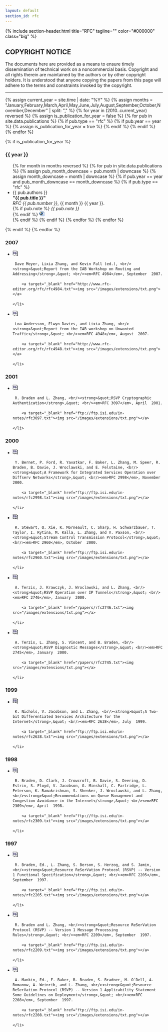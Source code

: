 ```yaml
---
layout: default
section_id: rfc
---
```


<div class="full parallax" style="background-image: url(images/banner/banner.jpg); color: #000000;">
  <div class="row">
    <div class="large-12 columns">
      {% include section-header.html title="RFC" tagline="" color="#000000" class="big" %}
    </div>
  </div>
  <div class="four spacing"></div>
</div>
<div id="frame_0" class="row"><h2>COPYRIGHT NOTICE</h2>

<p>The documents here are provided as a means to ensure timely dissemination of technical work on a noncommercial basis. Copyright and all rights therein are maintained by the authors or by other copyright holders. It is understood that anyone copying the papers from this page will adhere to the terms and constraints invoked by the copyright.</p>

<hr/>

</div>
<div class="row">

{% assign current_year = site.time | date: "%Y" %}
{% assign months = "January,February,March,April,May,June,July,August,September,October,November,December" | split: "," %}
{% for year in (2010..current_year) reversed %}
  {% assign is_publication_for_year = false %}
  {% for pub in site.data.publications %}
    {% if pub.type == "rfc" %}
      {% if pub.year == year %}
        {% assign is_publication_for_year = true %}
      {% endif %}
    {% endif %}
  {% endfor %}

  {% if is_publication_for_year %}
    <h3>{{ year }}</h3>
    <ul>
    {% for month in months reversed %}
      {% for pub in site.data.publications %}
        {% assign pub_month_downcase = pub.month | downcase %}
        {% assign month_downcase = month | downcase %}
        {% if pub.year == year and pub_month_downcase == month_downcase %}
          {% if pub.type == "rfc" %}
            <li>
              {{ pub.authors }}<br />
              <strong>"{{ pub.title }}"</strong><br />
              <em>RFC {{ pub.number }}</em>, {{ month }} {{ year }}.<br />
              {% if pub.note %}
                <em>{{ pub.note }}</em><br />
              {% endif %}
              <a href="https://www.rfc-editor.org/rfc/rfc{{ pub.number }}.html" target="_blank"><img src="images/extensions/html.png" alt="HTML" /></a>
            </li>
          {% endif %}
        {% endif %}
      {% endfor %}
    {% endfor %}
    </ul>
  {% endif %}
{% endfor %}

<h3>2007</h3>
<ul>


<li style="margin-top:14px">
    <a class="smoothbox_small" href="/bibwiki/bibtex?id=179" title="Dave Meyer, Lixia Zhang, and Kevin Fall (ed.), &lt;strong&gt;&amp;quot;Report from the IAB Workshop on Routing and Addressing&lt;/strong&gt;,&amp;quot; &lt;em&gt;RFC 4984&lt;/em&gt;, September  2007. "><img src="/images/extensions/bib.png" /></a>

     Dave Meyer, Lixia Zhang, and Kevin Fall (ed.), <br/><strong>&quot;Report from the IAB Workshop on Routing and Addressing</strong>,&quot; <br/><em>RFC 4984</em>, September  2007.

        <a target="_blank" href="http://www.rfc-editor.org/rfc/rfc4984.txt"><img src="/images/extensions/txt.png"></a>

    </li>



<li style="margin-top:14px">
    <a class="smoothbox_small" href="/bibwiki/bibtex?id=180" title="Loa Andersson, Elwyn Davies, and Lixia Zhang, &lt;strong&gt;&amp;quot;Report from the IAB workshop on Unwanted Traffic&lt;/strong&gt;,&amp;quot; &lt;em&gt;RFC 4948&lt;/em&gt;, August  2007. "><img src="/images/extensions/bib.png" /></a>

     Loa Andersson, Elwyn Davies, and Lixia Zhang, <br/><strong>&quot;Report from the IAB workshop on Unwanted Traffic</strong>,&quot; <br/><em>RFC 4948</em>, August  2007.

        <a target="_blank" href="http://www.rfc-editor.org/rfc/rfc4948.txt"><img src="/images/extensions/txt.png"></a>

    </li>

</ul><h3>2001</h3>
<ul>


<li style="margin-top:14px">
    <a class="smoothbox_small" href="/bibwiki/bibtex?id=45" title="R. Braden and L. Zhang, &lt;strong&gt;&amp;quot;RSVP Cryptographic Authentication&lt;/strong&gt;,&amp;quot; &lt;em&gt;RFC 3097&lt;/em&gt;, April  2001. "><img src="/images/extensions/bib.png" /></a>

     R. Braden and L. Zhang, <br/><strong>&quot;RSVP Cryptographic Authentication</strong>,&quot; <br/><em>RFC 3097</em>, April  2001.

        <a target="_blank" href="ftp://ftp.isi.edu/in-notes/rfc3097.txt"><img src="/images/extensions/txt.png"></a>

    </li>

</ul><h3>2000</h3>
<ul>


<li style="margin-top:14px">
    <a class="smoothbox_small" href="/bibwiki/bibtex?id=46" title="Y. Bernet, P. Ford, R. Yavatkar, F. Baker, L. Zhang, M. Speer, R. Braden, B. Davie, J. Wroclawski, and E. Felstaine, &lt;strong&gt;&amp;quot;A Framework for Integrated Services Operation over Diffserv Networks&lt;/strong&gt;,&amp;quot; &lt;em&gt;RFC 2998&lt;/em&gt;, November  2000. "><img src="/images/extensions/bib.png" /></a>

     Y. Bernet, P. Ford, R. Yavatkar, F. Baker, L. Zhang, M. Speer, R. Braden, B. Davie, J. Wroclawski, and E. Felstaine, <br/><strong>&quot;A Framework for Integrated Services Operation over Diffserv Networks</strong>,&quot; <br/><em>RFC 2998</em>, November  2000.

        <a target="_blank" href="ftp://ftp.isi.edu/in-notes/rfc2998.txt"><img src="/images/extensions/txt.png"></a>

    </li>



<li style="margin-top:14px">
    <a class="smoothbox_small" href="/bibwiki/bibtex?id=47" title="R. Stewart, Q. Xie, K. Morneault, C. Sharp, H. Schwarzbauer, T. Taylor, I. Rytina, M. Kalla, L. Zhang, and V. Paxson, &lt;strong&gt;&amp;quot;Stream Control Transmission Protocol&lt;/strong&gt;,&amp;quot; &lt;em&gt;RFC 2960&lt;/em&gt;, October  2000. "><img src="/images/extensions/bib.png" /></a>

     R. Stewart, Q. Xie, K. Morneault, C. Sharp, H. Schwarzbauer, T. Taylor, I. Rytina, M. Kalla, L. Zhang, and V. Paxson, <br/><strong>&quot;Stream Control Transmission Protocol</strong>,&quot; <br/><em>RFC 2960</em>, October  2000.

        <a target="_blank" href="ftp://ftp.isi.edu/in-notes/rfc2960.txt"><img src="/images/extensions/txt.png"></a>

    </li>



<li style="margin-top:14px">
    <a class="smoothbox_small" href="/bibwiki/bibtex?id=48" title="A. Terzis, J. Krawczyk, J. Wroclawski, and L. Zhang, &lt;strong&gt;&amp;quot;RSVP Operation over IP Tunnels&lt;/strong&gt;,&amp;quot; &lt;em&gt;RFC 2746&lt;/em&gt;, January  2000. "><img src="/images/extensions/bib.png" /></a>

     A. Terzis, J. Krawczyk, J. Wroclawski, and L. Zhang, <br/><strong>&quot;RSVP Operation over IP Tunnels</strong>,&quot; <br/><em>RFC 2746</em>, January  2000.

        <a target="_blank" href="/papers/rfc2746.txt"><img src="/images/extensions/txt.png"></a>

    </li>



<li style="margin-top:14px">
    <a class="smoothbox_small" href="/bibwiki/bibtex?id=49" title="A. Terzis, L. Zhang, S. Vincent, and B. Braden, &lt;strong&gt;&amp;quot;RSVP Diagnostic Messages&lt;/strong&gt;,&amp;quot; &lt;em&gt;RFC 2745&lt;/em&gt;, January  2000. "><img src="/images/extensions/bib.png" /></a>

     A. Terzis, L. Zhang, S. Vincent, and B. Braden, <br/><strong>&quot;RSVP Diagnostic Messages</strong>,&quot; <br/><em>RFC 2745</em>, January  2000.

        <a target="_blank" href="/papers/rfc2745.txt"><img src="/images/extensions/txt.png"></a>

    </li>

</ul><h3>1999</h3>
<ul>


<li style="margin-top:14px">
    <a class="smoothbox_small" href="/bibwiki/bibtex?id=50" title="K. Nichols, V. Jacobson, and L. Zhang, &lt;strong&gt;&amp;quot;A Two-bit Differentiated Services Architecture for the Internet&lt;/strong&gt;,&amp;quot; &lt;em&gt;RFC 2638&lt;/em&gt;, July  1999. "><img src="/images/extensions/bib.png" /></a>

     K. Nichols, V. Jacobson, and L. Zhang, <br/><strong>&quot;A Two-bit Differentiated Services Architecture for the Internet</strong>,&quot; <br/><em>RFC 2638</em>, July  1999.

        <a target="_blank" href="ftp://ftp.isi.edu/in-notes/rfc2638.txt"><img src="/images/extensions/txt.png"></a>

    </li>

</ul><h3>1998</h3>
<ul>


<li style="margin-top:14px">
    <a class="smoothbox_small" href="/bibwiki/bibtex?id=51" title="B. Braden, D. Clark, J. Crowcroft, B. Davie, S. Deering, D. Estrin, S. Floyd, V. Jacobson, G. Minshall, C. Partridge, L. Peterson, K. Ramakrishnan, S. Shenker, J. Wroclawski, and L. Zhang, &lt;strong&gt;&amp;quot;Recommendations on Queue Management and Congestion Avoidance in the Internet&lt;/strong&gt;,&amp;quot; &lt;em&gt;RFC 2309&lt;/em&gt;, April  1998. "><img src="/images/extensions/bib.png" /></a>

     B. Braden, D. Clark, J. Crowcroft, B. Davie, S. Deering, D. Estrin, S. Floyd, V. Jacobson, G. Minshall, C. Partridge, L. Peterson, K. Ramakrishnan, S. Shenker, J. Wroclawski, and L. Zhang, <br/><strong>&quot;Recommendations on Queue Management and Congestion Avoidance in the Internet</strong>,&quot; <br/><em>RFC 2309</em>, April  1998.

        <a target="_blank" href="ftp://ftp.isi.edu/in-notes/rfc2309.txt"><img src="/images/extensions/txt.png"></a>

    </li>

</ul><h3>1997</h3>
<ul>


<li style="margin-top:14px">
    <a class="smoothbox_small" href="/bibwiki/bibtex?id=44" title="R. Braden, Ed., L. Zhang, S. Berson, S. Herzog, and S. Jamin, &lt;strong&gt;&amp;quot;Resource ReSerVation Protocol (RSVP) -- Version 1 Functional Specification&lt;/strong&gt;,&amp;quot; &lt;em&gt;RFC 2205&lt;/em&gt;, September  1997. "><img src="/images/extensions/bib.png" /></a>

     R. Braden, Ed., L. Zhang, S. Berson, S. Herzog, and S. Jamin, <br/><strong>&quot;Resource ReSerVation Protocol (RSVP) -- Version 1 Functional Specification</strong>,&quot; <br/><em>RFC 2205</em>, September  1997.

        <a target="_blank" href="ftp://ftp.isi.edu/in-notes/rfc2205.txt"><img src="/images/extensions/txt.png"></a>

    </li>



<li style="margin-top:14px">
    <a class="smoothbox_small" href="/bibwiki/bibtex?id=52" title="R. Braden and L. Zhang, &lt;strong&gt;&amp;quot;Resource ReSerVation Protocol (RSVP) -- Version 1 Message Processing Rules&lt;/strong&gt;,&amp;quot; &lt;em&gt;RFC 2209&lt;/em&gt;, September  1997. "><img src="/images/extensions/bib.png" /></a>

     R. Braden and L. Zhang, <br/><strong>&quot;Resource ReSerVation Protocol (RSVP) -- Version 1 Message Processing Rules</strong>,&quot; <br/><em>RFC 2209</em>, September  1997.

        <a target="_blank" href="ftp://ftp.isi.edu/in-notes/rfc2209.txt"><img src="/images/extensions/txt.png"></a>

    </li>



<li style="margin-top:14px">
    <a class="smoothbox_small" href="/bibwiki/bibtex?id=53" title="A. Mankin, Ed., F. Baker, B. Braden, S. Bradner, M. O`Dell, A. Romanow, A. Weinrib, and L. Zhang, &lt;strong&gt;&amp;quot;Resource ReSerVation Protocol (RSVP) -- Version 1 Applicability Statement Some Guidelines on Deployment&lt;/strong&gt;,&amp;quot; &lt;em&gt;RFC 2208&lt;/em&gt;, September  1997. "><img src="/images/extensions/bib.png" /></a>

     A. Mankin, Ed., F. Baker, B. Braden, S. Bradner, M. O`Dell, A. Romanow, A. Weinrib, and L. Zhang, <br/><strong>&quot;Resource ReSerVation Protocol (RSVP) -- Version 1 Applicability Statement Some Guidelines on Deployment</strong>,&quot; <br/><em>RFC 2208</em>, September  1997.

        <a target="_blank" href="ftp://ftp.isi.edu/in-notes/rfc2208.txt"><img src="/images/extensions/txt.png"></a>

    </li>
</ul>
</div>